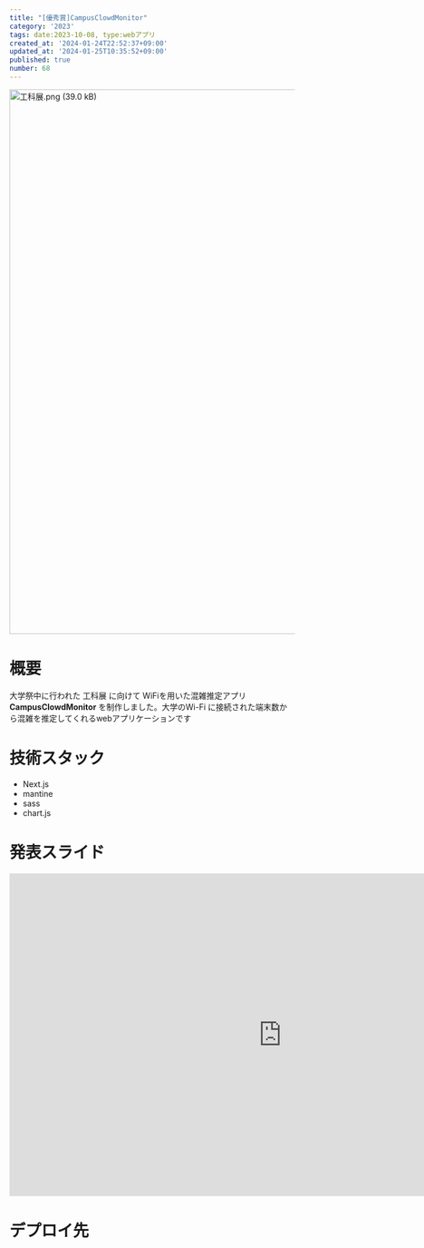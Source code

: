 ```yaml
---
title: "[優秀賞]CampusClowdMonitor"
category: '2023'
tags: date:2023-10-08, type:webアプリ
created_at: '2024-01-24T22:52:37+09:00'
updated_at: '2024-01-25T10:35:52+09:00'
published: true
number: 68
---
```


<img width="960" alt="工科展.png (39.0 kB)" src="/images/articles/68/b9e9f3f0-56c7-4ad2-b236-de9400ad1de7.webp">


# 概要
大学祭中に行われた 工科展 に向けて WiFiを用いた混雑推定アプリ**CampusClowdMonitor** を制作しました。大学のWi-Fi に接続された端末数から混雑を推定してくれるwebアプリケーションです

# 技術スタック
- Next.js
- mantine
- sass
- chart.js

# 発表スライド

<iframe src="https://docs.google.com/presentation/d/e/2PACX-1vTWiPglUQcwyxrfy1JpxFiuUqbi-u2zV1TS5q3okM0PAUag97G56OjMeV3Mm2vlT3iQiZyOwPDh8OSv/embed?start=false&loop=false&delayms=3000" frameborder="0" width="960" height="569" allowfullscreen="true" mozallowfullscreen="true" webkitallowfullscreen="true"></iframe>

# デプロイ先


